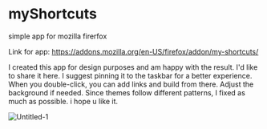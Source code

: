# myShortcuts
simple app for mozilla firerfox

Link for app: https://addons.mozilla.org/en-US/firefox/addon/my-shortcuts/

I created this app for design purposes and am happy with the result. I'd like to share it here. I suggest pinning it to the taskbar for a better experience. 
When you double-click, you can add links and build from there. Adjust the background if needed. Since themes follow different patterns, I fixed as much as possible. i hope u like it.

![Untitled-1](https://github.com/user-attachments/assets/74b6ec0e-21e3-474f-99bf-96f2c51b5bc8)
